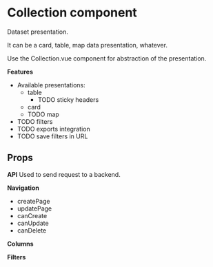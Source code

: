 # Collection component

Dataset presentation.

It can be a card, table, map data presentation, whatever.

Use the Collection.vue component for abstraction of the presentation.

**Features**

* Available presentations:
	* table
		* TODO sticky headers
	* card
	* TODO map
* TODO filters
* TODO exports integration
* TODO save filters in URL

## Props

**API**
Used to send request to a backend.

**Navigation**
* createPage
* updatePage
* canCreate
* canUpdate
* canDelete

**Columns**


**Filters**
